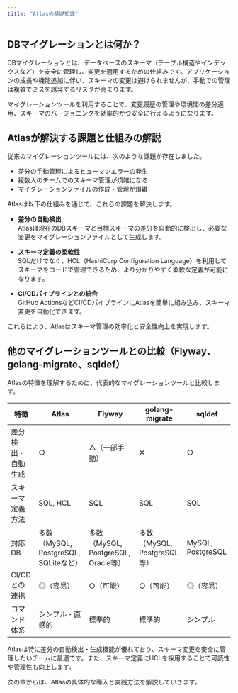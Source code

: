 ```yaml
---
title: "Atlasの基礎知識"
---
```


## DBマイグレーションとは何か？

DBマイグレーションとは、データベースのスキーマ（テーブル構造やインデックスなど）を安全に管理し、変更を適用するための仕組みです。アプリケーションの成長や機能追加に伴い、スキーマの変更は避けられませんが、手動での管理は複雑でミスを誘発するリスクが高まります。

マイグレーションツールを利用することで、変更履歴の管理や環境間の差分適用、スキーマのバージョニングを効率的かつ安全に行えるようになります。

## Atlasが解決する課題と仕組みの解説

従来のマイグレーションツールには、次のような課題が存在しました。

- 差分の手動管理によるヒューマンエラーの発生
- 複数人のチームでのスキーマ管理が煩雑になる
- マイグレーションファイルの作成・管理が煩雑

Atlasは以下の仕組みを通じて、これらの課題を解決します。

- **差分の自動検出**  
  Atlasは現在のDBスキーマと目標スキーマの差分を自動的に検出し、必要な変更をマイグレーションファイルとして生成します。

- **スキーマ定義の柔軟性**  
  SQLだけでなく、HCL（HashiCorp Configuration Language）を利用してスキーマをコードで管理できるため、より分かりやすく柔軟な定義が可能になります。

- **CI/CDパイプラインとの統合**  
  GitHub ActionsなどCI/CDパイプラインにAtlasを簡単に組み込み、スキーマ変更を自動化できます。

これらにより、Atlasはスキーマ管理の効率化と安全性向上を実現します。

## 他のマイグレーションツールとの比較（Flyway、golang-migrate、sqldef）

Atlasの特徴を理解するために、代表的なマイグレーションツールと比較します。

| 特徴                          | Atlas        | Flyway       | golang-migrate | sqldef        |
|------------------------------|--------------|--------------|----------------|---------------|
| 差分検出・自動生成            | ○            | △（一部手動） | ✕              | ○             |
| スキーマ定義方法              | SQL, HCL     | SQL          | SQL            | SQL           |
| 対応DB                        | 多数（MySQL, PostgreSQL, SQLiteなど） | 多数（MySQL, PostgreSQL, Oracle等） | 多数（MySQL, PostgreSQL等） | MySQL, PostgreSQL |
| CI/CDとの連携                 | ◎（容易）    | ○（可能）    | ○（可能）      | ◎（容易）     |
| コマンド体系                  | シンプル・直感的 | 標準的       | 標準的         | シンプル      |

Atlasは特に差分の自動検出・生成機能が優れており、スキーマ変更を安全に管理したいチームに最適です。また、スキーマ定義にHCLを採用することで可読性や管理性も向上します。

次の章からは、Atlasの具体的な導入と実践方法を解説していきます。
